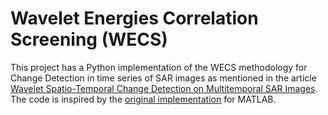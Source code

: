 # Wavelet Energies Correlation Screening (WECS)

This project has a Python implementation of the WECS methodology for Change Detection in time series of SAR images as mentioned in the article [Wavelet Spatio-Temporal Change Detection on Multitemporal SAR Images](https://ieeexplore.ieee.org/document/10105998). The code is inspired by the [original implementation](https://github.com/rodneyfv/WECS/tree/main) for MATLAB. 